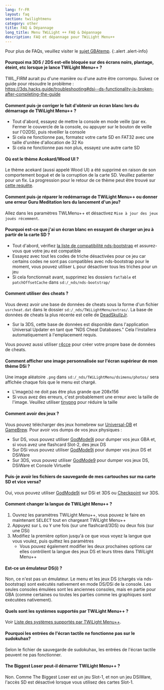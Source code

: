```yaml
---
lang: fr-FR
layout: faq
section: twilightmenu
category: other
title: FAQ & Dépannage
long_title: Menu TWiLight ++ FAQ & Dépannage
description: FAQ et dépannage pour TWiLight Menu++
---
```


Pour plus de FAQs, veuillez visiter le [sujet GBAtemp](https://gbatemp.net/threads/ds-i-3ds-twilight-menu-gui-for-ds-i-games-and-ds-i-menu-replacement.472200/).
{:.alert .alert-info}

#### Pourquoi ma 3DS / 2DS est-elle bloquée sur des écrans noirs, plantage, éteint, etc lorsque je lance TWiLight Menu++ ?
TWL_FIRM aurait pu d'une manière ou d'une autre être corrompu. Suivez ce guide pour résoudre le problème : <https://3ds.hacks.guide/troubleshooting#dsi--ds-functionality-is-broken-after-completing-the-guide>

#### Comment puis-je corriger le fait d'obtenir un écran blanc lors du démarrage de TWiLight Menu++ ?
- Tout d'abord, essayez de mettre la console en mode veille (par ex. Fermer le couvercle de la console, ou appuyer sur le bouton de veille sur l'O2DS), puis réveiller la console
- Si cela ne fonctionne pas, formatez votre carte SD en FAT32 avec une taille d'unitée d'allocation de 32 Ko
- Si cela ne fonctionne pas non plus, essayez une autre carte SD

#### Où est le thème Acekard/Wood UI ?
Le thème acekard (aussi appelé Wood UI) a été supprimé en raison de son comportement bogué et de la corruption de la carte SD. Veuillez patienter pour un fix. La progression pour le retour de ce thème peut être trouvé sur [cette requête](https://github.com/DS-Homebrew/TWiLightMenu/pull/1109).

#### Comment puis-je réparer le redémarrage de TWiLight Menu++ ou donner une erreur Guru Meditation lors du lancement d'un jeu?
Allez dans les paramètres TWLMenu++ et désactivez `Mise à jour des jeux joués récemment`.

#### Pourquoi est-ce que j'ai un écran blanc en essayant de charger un jeu à partir de la carte SD ?
- Tout d'abord, vérifiez [la liste de compatibilité nds-bootstrap](https://docs.google.com/spreadsheets/d/1LRTkXOUXraTMjg1eedz_f7b5jiuyMv2x6e_jY_nyHSc/htmlview#gid=0) et assurez-vous que votre jeu est compatible
- Essayez avec tout les codes de triche désactivées pour ce jeu car certains codes ne sont pas compatibles avec nds-bootstrap pour le moment, vous pouvez utiliser <kbd class="l">L</kbd> pour désactiver tous les triches pour un jeu
- Si cela fonctionnait avant, supprimez les dossiers `fatTable` et `patchOffsetCache` dans `sd:/_nds/nds-bootstrap/`

#### Comment utiliser des cheats ?
Vous devez avoir une base de données de cheats sous la forme d'un fichier `usrcheat.dat` dans le dossier `sd:/_nds/TWiLightMenu/extras/`. La base de données de cheats la plus récente est celle de [DeadSkullzJr](https://gbatemp.net/threads/deadskullzjrs-flashcart-cheat-databases.488711/).
- Sur la 3DS, cette base de données est disponible dans l'application Universal Updater en tant que "NDS Cheat Databases." Cela l'installera automatiquement à l'emplacement requis.

Vous pouvez aussi utiliser [r4cce](http://hp.vector.co.jp/authors/VA013928/soft_en.html) pour créer votre propre base de données de cheats.

#### Comment afficher une image personnalisée sur l'écran supérieur de mon thème DSi ?
Une image aléatoire `.png` dans `sd:/_nds/TWiLightMenu/dsimenu/photos/` sera affichée chaque fois que le menu est chargé.

- L'image(s) ne doit pas être plus grande que 208x156
- Si vous avez des erreurs, c'est probablement une erreur avec la taille de l'image. Veuillez utiliser [tinypng](https://tinypng.com) pour réduire la taille

#### Comment avoir des jeux ?
Vous pouvez télécharger des jeux homebrew sur [Universal-DB](https://db.universal-team.net/ds) et [GameBrew](https://www.gamebrew.org/wiki/List_of_all_DS_homebrew#Games). Pour avoir vos dumps de vos jeux physiques :
- Sur DS, vous pouvez utiliser [GodMode9i](https://github.com/DS-Homebrew/GodMode9i/releases) pour dumper vos jeux GBA et, si vous avez une flashcard Slot-2, des jeux DS
- Sur DSi vous pouvez utiliser [GodMode9i](https://github.com/DS-Homebrew/GodMode9i/releases) pour dumper vos jeux DS et DSiWare
- Sur 3DS, vous pouvez utiliser [GodMode9](https://github.com/d0k3/GodMode9/releases) pour dumper vos jeux DS, DSiWare et Console Virtuelle

#### Puis-je avoir les fichiers de sauvegarde de mes cartouches sur ma carte SD et vice versa?
Oui, vous pouvez utiliser [GodMode9i](https://github.com/DS-Homebrew/GodMode9i/releases) sur DSi et 3DS ou [Checkpoint](https://github.com/FlagBrew/Checkpoint/releases) sur 3DS.

#### Comment changer la langue de TWiLight Menu++ ?
1. Ouvrez les paramètres TWiLight Menu++, vous pouvez le faire en maintenant <kbd>SELECT</kbd> tout en chargeant TWiLight Menu++
1. Appuyez sur <kbd class="l">L</kbd> ou <kbd class="face">Y</kbd> une fois (sur une flashcard/3DS) ou deux fois (sur une DSi)
1. Modifiez la première option jusqu'à ce que vous voyez la langue que vous voulez, puis quittez les paramètres
   - Vous pouvez également modifier les deux prochaines options car elles contrôlent la langue des jeux DS et leurs titres dans TWiLight Menu++

#### Est-ce un émulateur DS(i) ?
Non, ce n'est pas un émulateur. Le menu et les jeux DS (chargés via nds-bootstrap) sont exécutés nativement en mode DS/DSi de la console. Les seules consoles émulées sont les anciennes consoles, mais en partie pour GBA (comme certaines ou toutes les parties comme les graphiques sont exécutées nativement).

#### Quels sont les systèmes supportés par TWiLight Menu++ ?

Voir [Liste des systèmes supportés par TWiLight Menu++](../ds-index/emulators#list-of-supported-systems-by-twilight-menu).

#### Pourquoi les entrées de l'écran tactile ne fonctionne pas sur le sudokuhax?
Selon le fichier de sauvegarde de sudokuhax, les entrées de l'écran tactile peuvent ne pas fonctionner.

#### The Biggest Loser peut-il démarrer TWiLight Menu++ ?
Non. Comme The Biggest Loser est un jeu Slot-1, et non un jeu DSiWare, l'accès SD est désactivé lorsque vous utilisez des cartes Slot-1.
